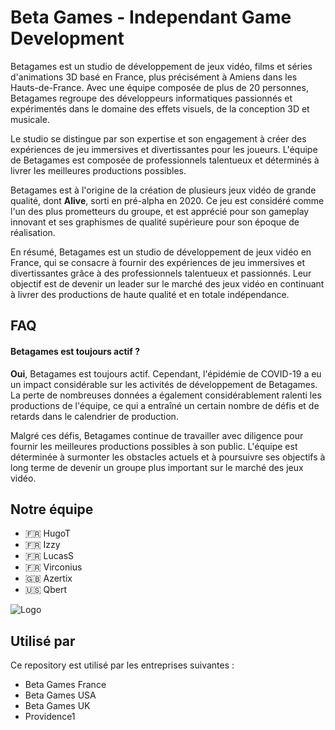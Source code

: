 
# Beta Games - Independant Game Development



Betagames est un studio de développement de jeux vidéo, films et séries d'animations 3D basé en France, plus précisément à Amiens dans les Hauts-de-France. Avec une équipe composée de plus de 20 personnes, Betagames regroupe des développeurs informatiques passionnés et expérimentés dans le domaine des effets visuels, de la conception 3D et musicale.

Le studio se distingue par son expertise et son engagement à créer des expériences de jeu immersives et divertissantes pour les joueurs. L'équipe de Betagames est composée de professionnels talentueux et déterminés à livrer les meilleures productions possibles.

Betagames est à l'origine de la création de plusieurs jeux vidéo de grande qualité, dont **Alive**, sorti en pré-alpha en 2020. Ce jeu est considéré comme l'un des plus prometteurs du groupe, et est apprécié pour son gameplay innovant et ses graphismes de qualité supérieure pour son époque de réalisation.

En résumé, Betagames est un studio de développement de jeux vidéo en France, qui se consacre à fournir des expériences de jeu immersives et divertissantes grâce à des professionnels talentueux et passionnés. Leur objectif est de devenir un leader sur le marché des jeux vidéo en continuant à livrer des productions de haute qualité et en totale indépendance.



## FAQ

#### Betagames est toujours actif ?

**Oui**, Betagames est toujours actif. Cependant, l'épidémie de COVID-19 a eu un impact considérable sur les activités de développement de Betagames. La perte de nombreuses données a également considérablement ralenti les productions de l'équipe, ce qui a entraîné un certain nombre de défis et de retards dans le calendrier de production.

Malgré ces défis, Betagames continue de travailler avec diligence pour fournir les meilleures productions possibles à son public. L'équipe est déterminée à surmonter les obstacles actuels et à poursuivre ses objectifs à long terme de devenir un groupe plus important sur le marché des jeux vidéo.


## Notre équipe

- 🇫🇷 HugoT 
- 🇫🇷 Izzy      
- 🇫🇷 LucasS    
- 🇫🇷 Virconius 
- 🇬🇧 Azertix   
- 🇺🇸 Qbert   


![Logo](https://media.discordapp.net/attachments/733366929561092157/1073666305053438004/PicsArt_05-15-11.36.00.png)


## Utilisé par

Ce repository est utilisé par les entreprises suivantes :

- Beta Games France
- Beta Games USA
- Beta Games UK
- Providence1
